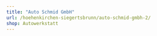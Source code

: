 ```yaml
---
title: "Auto Schmid GmbH"
url: /hoehenkirchen-siegertsbrunn/auto-schmid-gmbh-2/
shop: Autowerkstatt
---
```

